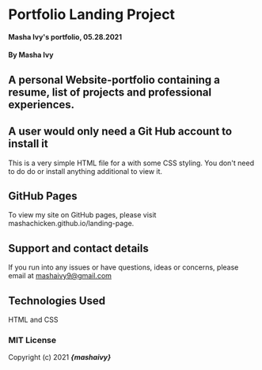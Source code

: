 # Portfolio Landing Project

#### Masha Ivy's portfolio, 05.28.2021

#### By Masha Ivy

## A personal Website-portfolio containing a resume, list of projects and professional experiences.

## A user would only need a Git Hub account to install it

This is a very simple HTML file for a with some CSS styling. You don't need to do do or install anything additional to view it.

## GitHub Pages 

To view my site on GitHub pages, please visit mashachicken.github.io/landing-page.

## Support and contact details

If you run into any issues or have questions, ideas or concerns, please email at mashaivy9@gmail.com

## Technologies Used

HTML and CSS 

### MIT License


Copyright (c) 2021 **_{mashaivy}_**